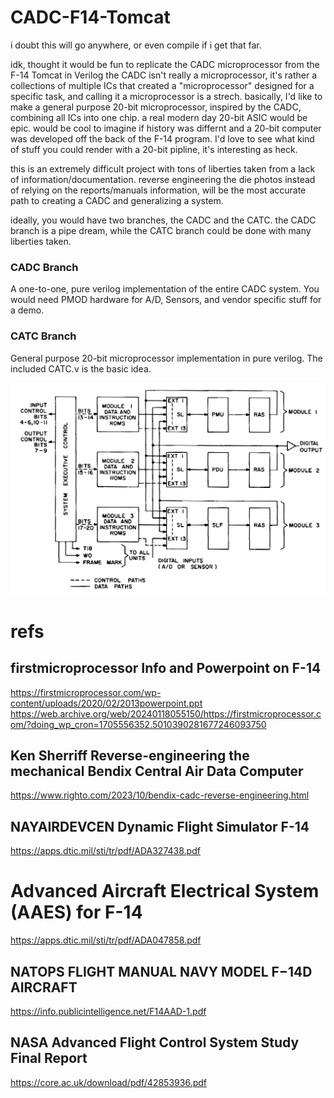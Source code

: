 # CADC-F14-Tomcat

i doubt this will go anywhere, or even compile if i get that far. 

idk, thought it would be fun to replicate the CADC microprocessor from the F-14 Tomcat in Verilog
the CADC isn't really a microprocessor, it's rather a collections of multiple ICs that created a "microprocessor" designed for a specific task, and calling it a microprocessor is a strech. 
basically, I'd like to make a general purpose 20-bit microprocessor, inspired by the CADC, combining all ICs into one chip. a real modern day 20-bit ASIC would be epic.
would be cool to imagine if history was differnt and a 20-bit computer was developed off the back of the F-14 program. 
I'd love to see what kind of stuff you could render with a 20-bit pipline, it's interesting as heck.

this is an extremely difficult project with tons of liberties taken from a lack of information/documentation.
reverse engineering the die photos instead of relying on the reports/manuals information, will be the most accurate path to creating a CADC and generalizing a system.

ideally, you would have two branches, the CADC and the CATC. the CADC branch is a pipe dream, while the CATC branch could be done with many liberties taken.
### CADC Branch
  A one-to-one, pure verilog implementation of the entire CADC system.
  You would need PMOD hardware for A/D, Sensors, and vendor specific stuff for a demo.
### CATC Branch
  General purpose 20-bit microprocessor implementation in pure verilog. The included CATC.v is the basic idea.

![alt text](https://github.com/SaxonRah/CADC-F14-Tomcat/blob/main/fig_outline.png?raw=true)

# refs
## firstmicroprocessor Info and Powerpoint on F-14
  https://firstmicroprocessor.com/wp-content/uploads/2020/02/2013powerpoint.ppt
  https://web.archive.org/web/20240118055150/https://firstmicroprocessor.com/?doing_wp_cron=1705556352.5010390281677246093750
## Ken Sherriff Reverse-engineering the mechanical Bendix Central Air Data Computer
  https://www.righto.com/2023/10/bendix-cadc-reverse-engineering.html
## NAYAIRDEVCEN Dynamic Flight Simulator F-14
  https://apps.dtic.mil/sti/tr/pdf/ADA327438.pdf
# Advanced Aircraft Electrical System (AAES) for F-14
  https://apps.dtic.mil/sti/tr/pdf/ADA047858.pdf
## NATOPS FLIGHT MANUAL NAVY MODEL F−14D AIRCRAFT
  https://info.publicintelligence.net/F14AAD-1.pdf
## NASA Advanced Flight Control System Study Final Report 
  https://core.ac.uk/download/pdf/42853936.pdf
